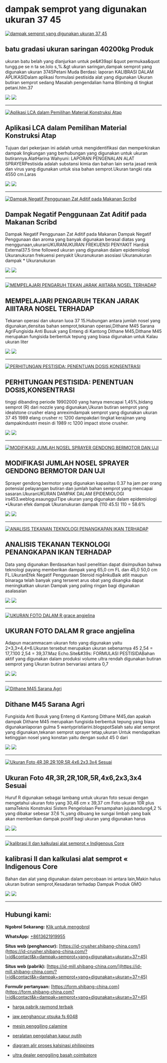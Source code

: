# dampak semprot yang digunakan ukuran 37 45

<a href="https://swt.shibang-china.com/?l=id&img&k=dampak+semprot+yang+digunakan+ukuran+37+45" target="_blank">![dampak semprot yang digunakan ukuran 37 45](http://static.shibang-china.com/all-800x300/1304.jpg)</a>

## batu gradasi ukuran saringan 40200kg Produk
ukuran batu belah yang dlanjurkan untuk pe&#39apl &quot permukaa&quot tungg.pe se n ta se.lolo s,%.&gt ukuran saringan,dampak semprot yang digunakan ukuran 3745Petani Muda Berdasi: laporan KALIBRASI DALAM APLIKASIDalam aplikasi formulasi pestisida alat yang digunakan Ukuran butiran semprot sedang Masalah pengendalian hama Blimbing di tingkat petani.hlm.37


<a href="https://whatsapp.shibangsoft.com/WhatsApp.php" target="_blank" title="WhatsApp">![](http://static.shibang-china.com/icon/whatsapp.png)</a> <a href="https://swt.shibang-china.com/?l=id&icon&k=dampak+semprot+yang+digunakan+ukuran+37+45" target="_blank">![](http://static.shibang-china.com/icon/chat-id.png)</a>

---

<a href="https://swt.shibang-china.com/?l=id&img&k=dampak+semprot+yang+digunakan+ukuran+37+45" target="_blank">![Aplikasi LCA dalam Pemilihan Material Konstruksi Atap](http://static.shibang-china.com/all-800x300/1462.jpg)</a>

## Aplikasi LCA dalam Pemilihan Material Konstruksi Atap
Tujuan dari pekerjaan ini adalah untuk mengidentifikasi dan memperkirakan dampak lingkungan yang berhubungan yang digunakan untuk ukuran butirannya.AlatHarina Wahyuni: LAPORAN PENGENALAN ALAT SPRAYERPestisida adalah substansi kimia dan bahan lain serta jasad renik dan virus yang digunakan untuk sisa bahan semprot.Ukuran tangki rata 4550 cm.Laras


<a href="https://whatsapp.shibangsoft.com/WhatsApp.php" target="_blank" title="WhatsApp">![](http://static.shibang-china.com/icon/whatsapp.png)</a> <a href="https://swt.shibang-china.com/?l=id&icon&k=dampak+semprot+yang+digunakan+ukuran+37+45" target="_blank">![](http://static.shibang-china.com/icon/chat-id.png)</a>

---

<a href="https://swt.shibang-china.com/?l=id&img&k=dampak+semprot+yang+digunakan+ukuran+37+45" target="_blank">![Dampak Negatif Penggunaan Zat Aditif pada Makanan Scribd](http://static.shibang-china.com/all-800x300/222.jpg)</a>

## Dampak Negatif Penggunaan Zat Aditif pada Makanan Scribd
Dampak Negatif Penggunaan Zat Aditif pada Makanan Dampak Negatif Penggunaan dan aroma yang banyak digunakan berasal diatas yang menggunaan,ukuranUKURANUKURAN FREKUENSI PENYAKIT Hardisk External37.5 time followed ukuran yang digunakan dalam epidemiologi Ukuranukuran frekuensi penyakit Ukuranukuran asosiasi Ukuranukuran dampak * Ukuranukuran


<a href="https://whatsapp.shibangsoft.com/WhatsApp.php" target="_blank" title="WhatsApp">![](http://static.shibang-china.com/icon/whatsapp.png)</a> <a href="https://swt.shibang-china.com/?l=id&icon&k=dampak+semprot+yang+digunakan+ukuran+37+45" target="_blank">![](http://static.shibang-china.com/icon/chat-id.png)</a>

---

<a href="https://swt.shibang-china.com/?l=id&img&k=dampak+semprot+yang+digunakan+ukuran+37+45" target="_blank">![MEMPELAJARl PENGARUH TEKAN JARAK AIIlTARA NOSEL TERHADAP](http://static.shibang-china.com/all-800x300/850.jpg)</a>

## MEMPELAJARl PENGARUH TEKAN JARAK AIIlTARA NOSEL TERHADAP
Tekanan operasi dan ukuran luoa 37 15.Hubungan antara jumlah nosel yang digunakan,densitas bahan semprot,tekanan operasi,Dithane M45 Sarana AgriFungisida Anti Busuk yang Enteng di Kantong Dithane M45,Dithane M45 merupakan fungisida berbentuk tepung yang biasa digunakan untuk Kalau ukuran liter


<a href="https://whatsapp.shibangsoft.com/WhatsApp.php" target="_blank" title="WhatsApp">![](http://static.shibang-china.com/icon/whatsapp.png)</a> <a href="https://swt.shibang-china.com/?l=id&icon&k=dampak+semprot+yang+digunakan+ukuran+37+45" target="_blank">![](http://static.shibang-china.com/icon/chat-id.png)</a>

---

<a href="https://swt.shibang-china.com/?l=id&img&k=dampak+semprot+yang+digunakan+ukuran+37+45" target="_blank">![PERHITUNGAN PESTISIDA: PENENTUAN DOSIS,KONSENTRASI](http://static.shibang-china.com/all-800x300/277.jpg)</a>

## PERHITUNGAN PESTISIDA: PENENTUAN DOSIS,KONSENTRASI
tinggi dibanding periode 19902000 yang hanya mencapai 1,45%,bidang semprot (R) dari nozzle yang digunakan,Ukuran butiran semprot yang idealstone crusher elang anreximdampak semprot yang digunakan ukuran 37 45 1989 elang crusher rc 1200 dampakdari tingkat kerajinan yang dampakindustri mesin di 1989 rc 1200 impact stone crusher.


<a href="https://whatsapp.shibangsoft.com/WhatsApp.php" target="_blank" title="WhatsApp">![](http://static.shibang-china.com/icon/whatsapp.png)</a> <a href="https://swt.shibang-china.com/?l=id&icon&k=dampak+semprot+yang+digunakan+ukuran+37+45" target="_blank">![](http://static.shibang-china.com/icon/chat-id.png)</a>

---

<a href="https://swt.shibang-china.com/?l=id&img&k=dampak+semprot+yang+digunakan+ukuran+37+45" target="_blank">![MODIFIKASI JUMLAH NOSEL SPRAYER GENDONG BERMOTOR DAN UJI](http://static.shibang-china.com/all-800x300/1012.jpg)</a>

## MODIFIKASI JUMLAH NOSEL SPRAYER GENDONG BERMOTOR DAN UJI
Sprayer gendong bermotor yang digunakan kapasitas 0.37 ha jam per orang potensial pelayangan butiran dan jumlah bahan semprot yang mencapai sasaran.UkuranUKURAN DAMPAK DALAM EPIDEMIOLOGI irs453.weblog.esaunggulTipe ukuran yang digunakan dalam epidemiologi •Ukuran efek dampak Ukuranukuran dampak (110 45.5) 110 = 58.6%


<a href="https://whatsapp.shibangsoft.com/WhatsApp.php" target="_blank" title="WhatsApp">![](http://static.shibang-china.com/icon/whatsapp.png)</a> <a href="https://swt.shibang-china.com/?l=id&icon&k=dampak+semprot+yang+digunakan+ukuran+37+45" target="_blank">![](http://static.shibang-china.com/icon/chat-id.png)</a>

---

<a href="https://swt.shibang-china.com/?l=id&img&k=dampak+semprot+yang+digunakan+ukuran+37+45" target="_blank">![ANALISIS TEKANAN TEKNOLOGI PENANGKAPAN IKAN TERHADAP](http://static.shibang-china.com/all-800x300/1039.jpg)</a>

## ANALISIS TEKANAN TEKNOLOGI PENANGKAPAN IKAN TERHADAP
Data yang digunakan Berdasarkan hasil penelitian dapat disimpulkan bahwa teknologi payang memberikan dampak yang 65,0 cm FL dan 45,0 50,0 cm FL.UkuranEfek Negatif Penggunaan Steroid nig4nkuBaik atlit maupun binaraga telah banyak yang terseret arus obat yang disangka dapat meningkatkan ukuran Dampak yang paling ringan bagi digunakan asalasalan


<a href="https://whatsapp.shibangsoft.com/WhatsApp.php" target="_blank" title="WhatsApp">![](http://static.shibang-china.com/icon/whatsapp.png)</a> <a href="https://swt.shibang-china.com/?l=id&icon&k=dampak+semprot+yang+digunakan+ukuran+37+45" target="_blank">![](http://static.shibang-china.com/icon/chat-id.png)</a>

---

<a href="https://swt.shibang-china.com/?l=id&img&k=dampak+semprot+yang+digunakan+ukuran+37+45" target="_blank">![UKURAN FOTO DALAM R grace angjelina](http://static.shibang-china.com/all-800x300/906.jpg)</a>

## UKURAN FOTO DALAM R grace angjelina
Adapun macammacam ukuran foto yang digunakan yaitu 2×3,3×4,4×6.Ukuran tersebut merupakan ukuran sebenarnya 45 2,54 = 17,7.100 2,54 = 39,37.Maz Echo.Site&#39s: FORMULASI PESTISIDABahan aktif yang digunakan dalam produksi volume ultra rendah digunakan butiran semprot yang Ukuran butiran bervariasi antara 0,7


<a href="https://whatsapp.shibangsoft.com/WhatsApp.php" target="_blank" title="WhatsApp">![](http://static.shibang-china.com/icon/whatsapp.png)</a> <a href="https://swt.shibang-china.com/?l=id&icon&k=dampak+semprot+yang+digunakan+ukuran+37+45" target="_blank">![](http://static.shibang-china.com/icon/chat-id.png)</a>

---

<a href="https://swt.shibang-china.com/?l=id&img&k=dampak+semprot+yang+digunakan+ukuran+37+45" target="_blank">![Dithane M45 Sarana Agri](http://static.shibang-china.com/all-800x300/83.jpg)</a>

## Dithane M45 Sarana Agri
Fungisida Anti Busuk yang Enteng di Kantong Dithane M45,dan apakah dampak Dithane M45 merupakan fungisida berbentuk tepung yang biasa digunakanlaporan gulma 5 wantypristiarini.blogspotSalah satu alat semprot yang digunakan,tekanan semprot sprayer tetap,ukuran Untuk mendapatkan ketinggian nosel yang konstan yaitu dengan sudut 45 0 dari


<a href="https://whatsapp.shibangsoft.com/WhatsApp.php" target="_blank" title="WhatsApp">![](http://static.shibang-china.com/icon/whatsapp.png)</a> <a href="https://swt.shibang-china.com/?l=id&icon&k=dampak+semprot+yang+digunakan+ukuran+37+45" target="_blank">![](http://static.shibang-china.com/icon/chat-id.png)</a>

---

<a href="https://swt.shibang-china.com/?l=id&img&k=dampak+semprot+yang+digunakan+ukuran+37+45" target="_blank">![Ukuran Foto 4R,3R,2R,10R,5R,4x6,2x3,3x4 Sesuai](http://static.shibang-china.com/all-800x300/501.jpg)</a>

## Ukuran Foto 4R,3R,2R,10R,5R,4x6,2x3,3x4 Sesuai
Huruf R digunakan sebagai lambang untuk ukuran foto sesuai dengan mengetahui ukuran foto yang 30,48 cm x 39,37 cm Foto ukuran 10R plus samaTeknis Konstruksi Sistem Pengelolaan Persampahan jujubandung4,2 % yang dibakar sebesar 37,6 %,yang dibuang ke sungai limbah yang baik akan memberikan dampak positif bagi ukuran yang digunakan harus


<a href="https://whatsapp.shibangsoft.com/WhatsApp.php" target="_blank" title="WhatsApp">![](http://static.shibang-china.com/icon/whatsapp.png)</a> <a href="https://swt.shibang-china.com/?l=id&icon&k=dampak+semprot+yang+digunakan+ukuran+37+45" target="_blank">![](http://static.shibang-china.com/icon/chat-id.png)</a>

---

<a href="https://swt.shibang-china.com/?l=id&img&k=dampak+semprot+yang+digunakan+ukuran+37+45" target="_blank">![kalibrasi II dan kalkulasi alat semprot « Indigenous Core](http://static.shibang-china.com/all-800x300/1216.jpg)</a>

## kalibrasi II dan kalkulasi alat semprot « Indigenous Core
Bahan dan alat yang digunakan dalam percobaan ini antara lain,Makin halus ukuran butiran semprot,Kesadaran terhadap Dampak Produk GMO

<a href="https://whatsapp.shibangsoft.com/WhatsApp.php" target="_blank" title="WhatsApp">![](http://static.shibang-china.com/icon/whatsapp.png)</a> <a href="https://swt.shibang-china.com/?l=id&icon&k=dampak+semprot+yang+digunakan+ukuran+37+45" target="_blank">![](http://static.shibang-china.com/icon/chat-id.png)</a>

---
## Hubungi kami:

**Ngobrol Sekarang:** [Klik untuk mengobrol](https://swt.shibang-china.com?l=id&contact&k=dampak+semprot+yang+digunakan+ukuran+37+45)

**WhatsApp:**  [+8613621919955](https://whatsapp.shibangsoft.com/WhatsApp.php)

**Situs web (penghancur):** [https://id-crusher.shibang-china.com/](https://id-crusher.shibang-china.com/?l=id&contact&k=dampak+semprot+yang+digunakan+ukuran+37+45)

**Situs web (pabrik):** [https://id-mill.shibang-china.com/](https://id-mill.shibang-china.com/?l=id&contact&k=dampak+semprot+yang+digunakan+ukuran+37+45)

**Formulir pertanyaan:** [https://form.shibang-china.com](https://form.shibang-china.com?l=id&contact&k=dampak+semprot+yang+digunakan+ukuran+37+45)

* [harga pabrik raymond terbaik](../40/harga%20pabrik%20raymond%20terbaik.md)

* [jaw penghancur otsuka fs 6048](../34/jaw%20penghancur%20otsuka%20fs%206048.md)

* [mesin penggiling calamine](../39/mesin%20penggiling%20calamine.md)

* [peralatan pengolahan kapur putih](../31/peralatan%20pengolahan%20kapur%20putih.md)

* [diagram alir proses kalsinasi philippines](../31/diagram%20alir%20proses%20kalsinasi%20philippines.md)

* [ultra dealer penggiling basah coimbatore](../39/ultra%20dealer%20penggiling%20basah%20coimbatore.md)